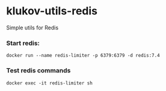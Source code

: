 # klukov-utils-redis

Simple utils for Redis


### Start redis:
```docker run --name redis-limiter -p 6379:6379 -d redis:7.4```

### Test redis commands
```docker exec -it redis-limiter sh```


